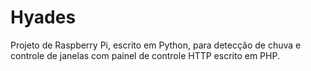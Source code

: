 # Hyades
Projeto de Raspberry Pi, escrito em Python, para detecção de chuva e controle de janelas com painel de controle HTTP escrito em PHP.
